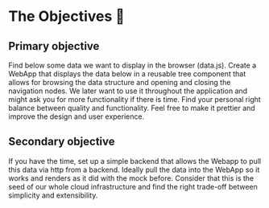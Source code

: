 # The Objectives 🥅

## Primary objective

Find below some data we want to display in the browser (data.js). Create a WebApp that displays the data below in a reusable tree component that allows for browsing the data structure and opening and closing the navigation nodes. We later want to use it throughout the application and might ask you for more functionality if there is time. Find your personal right balance between quality and functionality. Feel free to make it prettier and improve the design and user experience.

## Secondary objective

If you have the time, set up a simple backend that allows the Webapp to pull this data via http from a backend. Ideally pull the data into the WebApp so it works and renders as it did with the mock before. Consider that this is the seed of our whole cloud infrastructure and find the right trade-off between simplicity and extensibility.
